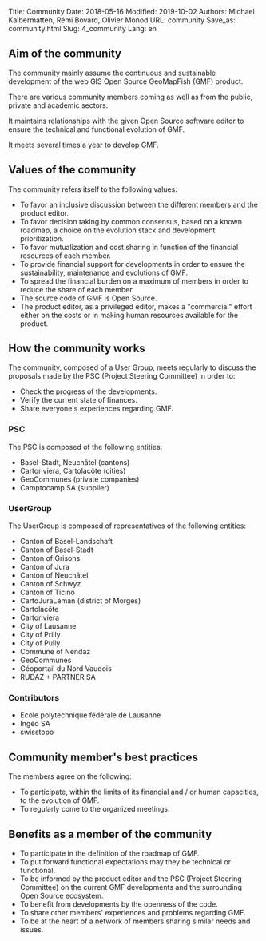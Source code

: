 Title: Community
Date: 2018-05-16
Modified: 2019-10-02
Authors: Michael Kalbermatten, Rémi Bovard, Olivier Monod
URL: community
Save_as: community.html
Slug: 4_community
Lang: en

## Aim of the community

The community mainly assume the continuous and sustainable development of the web GIS Open Source GeoMapFish (GMF) product.

There are various community members coming as well as from the public, private and academic sectors.

It maintains relationships with the given Open Source software editor to ensure the technical and functional evolution of GMF.

It meets several times a year to develop GMF.

## Values of the community

The community refers itself to the following values:

* To favor an inclusive discussion between the different members and the product editor.
* To favor decision taking by common consensus, based on a known roadmap, a choice on the evolution stack and development prioritization.
* To favor mutualization and cost sharing in function of the financial resources of each member.
* To provide financial support for developments in order to ensure the sustainability, maintenance and evolutions of GMF.
* To spread the financial burden on a maximum of members in order to reduce the share of each member.
* The source code of GMF is Open Source.
* The product editor, as a privileged editor, makes a "commercial" effort either on the costs or in making human resources available for the product.

## How the community works

The community, composed of a User Group, meets regularly to discuss the proposals made by the PSC (Project Steering Committee) in order to:

* Check the progress of the developments.
* Verify the current state of finances.
* Share everyone's experiences regarding GMF.

### PSC

The PSC is composed of the following entities:

* Basel-Stadt, Neuchâtel (cantons)
* Cartoriviera, Cartolacôte (cities)
* GeoCommunes (private companies)
* Camptocamp SA (supplier)

### UserGroup

The UserGroup is composed of representatives of the following entities:

* Canton of Basel-Landschaft
* Canton of Basel-Stadt
* Canton of Grisons
* Canton of Jura
* Canton of Neuchâtel
* Canton of Schwyz
* Canton of Ticino
* CartoJuraLéman (district of Morges)
* Cartolacôte
* Cartoriviera
* City of Lausanne
* City of Prilly
* City of Pully
* Commune of Nendaz
* GeoCommunes
* Géoportail du Nord Vaudois
* RUDAZ + PARTNER SA

### Contributors

* Ecole polytechnique fédérale de Lausanne
* Ingéo SA
* swisstopo

## Community member's best practices

The members agree on the following:

* To participate, within the limits of its financial and / or human capacities, to the evolution of GMF.
* To regularly come to the organized meetings.

## Benefits as a member of the community

* To participate in the definition of the roadmap of GMF.
* To put forward functional expectations may they be technical or functional.
* To be informed by the product editor and the PSC (Project Steering Committee) on the current GMF developments and the surrounding Open Source ecosystem.
* To benefit from developments by the openness of the code.
* To share other members' experiences and problems regarding GMF.
* To be at the heart of a network of members sharing similar needs and issues.
